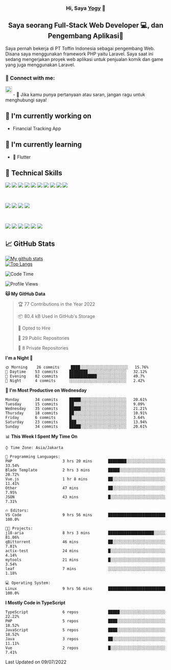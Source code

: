 <h3 align="center">
Hi, Saya <a href="#" target="_blank" rel="noreferrer">Yogy</a> 👋
</h3>

<h2 align="center">
Saya seorang Full-Stack Web Developer 💻, dan Pengembang Aplikasi📱
</h2>

Saya pernah bekerja di PT Toffin Indonesia sebagai pengembang Web. Disana saya menggunakan framework PHP yaitu Laravel. Saya saat ini sedang mengerjakan proyek web aplikasi untuk penjualan komik dan game yang juga menggunakan Laravel.

### 🤝 Connect with me:

<a href="https://www.linkedin.com/in/yogyphang/"><img align="left" src="https://raw.githubusercontent.com/yushi1007/yushi1007/main/images/linkedin.svg" alt="Nothing628 | LinkedIn" width="21px"/></a>
<!-- <a href="https://instagram.com/yushi.95"><img align="left" src="https://raw.githubusercontent.com/yushi1007/yushi1007/main/images/instagram.svg" alt="Nothing628 | Instagram" width="21px"/></a> -->
</br>
- 💬 Jika kamu punya pertanyaan atau saran, jangan ragu untuk menghubungi saya!

## 🔭 I'm currently working on

- Financial Tracking App

## 🌱 I'm currently learning

- 📱 Flutter

## 💼 Technical Skills

![](https://img.shields.io/badge/Code-Vue-informational?style=flat&logo=vue.js&color=4FC08D)
![](https://img.shields.io/badge/Code-React-informational?style=flat&logo=react&color=61DAFB)
![](https://img.shields.io/badge/Code-Redux-informational?style=flat&logo=Redux&color=764ABC)
![](https://img.shields.io/badge/Code-JavaScript-informational?style=flat&logo=JavaScript&color=F7DF1E)
![](https://img.shields.io/badge/Code-Typescript-informational?style=flat&logo=TypeScript&color=3178C6)
![](https://img.shields.io/badge/Code-HTML5-informational?style=flat&logo=HTML5&color=E34F26)
![](https://img.shields.io/badge/Code-PostgreSQL-informational?style=flat&logo=PostgreSQL&color=336791)
![](https://img.shields.io/badge/Code-SQLite-informational?style=flat&logo=SQLite&color=003B57)
![](https://img.shields.io/badge/Code-PHP-informational?style=flat&logo=php&color=777BB4)
![](https://img.shields.io/badge/Code-CSharp-informational?style=flat&logo=C%20Sharp&color=239120)

</br>

![](https://img.shields.io/badge/Style-Bootstrap-informational?style=flat&logo=Bootstrap&color=7952B3)
![](https://img.shields.io/badge/Style-CSS3-informational?style=flat&logo=CSS3&color=1572B6)
![](https://img.shields.io/badge/Style-styled--components-informational?style=flat&logo=styled-components&color=DB7093)
![](https://img.shields.io/badge/Style-Material--UI-informational?style=flat&logo=Material-UI&color=0081CB)


</br>

![](https://img.shields.io/badge/Tools-Figma-informational?style=flat&logo=Figma&color=F24E1E)
![](https://img.shields.io/badge/Tools-NPM-informational?style=flat&logo=NPM&color=CB3837)
![](https://img.shields.io/badge/Tools-Yarn-informational?style=flat&logo=Yarn&color=2C8EBB)
![](https://img.shields.io/badge/Tools-Postman-informational?style=flat&logo=Postman&color=FF6C37)
![](https://img.shields.io/badge/Tools-Git-informational?style=flat&logo=Git&color=F05032)
![](https://img.shields.io/badge/Tools-GitHub-informational?style=flat&logo=GitHub&color=181717)

## 📈 GitHub Stats 

[![My github stats](https://github-readme-stats.vercel.app/api?username=nothing628)](https://github.com/nothing628)
</br>
[![Top Langs](https://github-readme-stats.vercel.app/api/top-langs/?username=nothing628)](https://github.com/nothing628)
</br>

<!--START_SECTION:waka-->
![Code Time](http://img.shields.io/badge/Code%20Time-0%20secs-blue)

![Profile Views](http://img.shields.io/badge/Profile%20Views-1-blue)

**🐱 My GitHub Data** 

> 🏆 77 Contributions in the Year 2022
 > 
> 📦 80.4 kB Used in GitHub's Storage 
 > 
> 💼 Opted to Hire
 > 
> 📜 29 Public Repositories 
 > 
> 🔑 8 Private Repositories  
 > 
**I'm a Night 🦉** 

```text
🌞 Morning    26 commits     ████░░░░░░░░░░░░░░░░░░░░░   15.76% 
🌆 Daytime    53 commits     ████████░░░░░░░░░░░░░░░░░   32.12% 
🌃 Evening    82 commits     ████████████░░░░░░░░░░░░░   49.7% 
🌙 Night      4 commits      ░░░░░░░░░░░░░░░░░░░░░░░░░   2.42%

```
📅 **I'm Most Productive on Wednesday** 

```text
Monday       34 commits     █████░░░░░░░░░░░░░░░░░░░░   20.61% 
Tuesday      15 commits     ██░░░░░░░░░░░░░░░░░░░░░░░   9.09% 
Wednesday    35 commits     █████░░░░░░░░░░░░░░░░░░░░   21.21% 
Thursday     18 commits     ██░░░░░░░░░░░░░░░░░░░░░░░   10.91% 
Friday       6 commits      █░░░░░░░░░░░░░░░░░░░░░░░░   3.64% 
Saturday     23 commits     ███░░░░░░░░░░░░░░░░░░░░░░   13.94% 
Sunday       34 commits     █████░░░░░░░░░░░░░░░░░░░░   20.61%

```


📊 **This Week I Spent My Time On** 

```text
⌚︎ Time Zone: Asia/Jakarta

💬 Programming Languages: 
PHP                      3 hrs 20 mins       ████████░░░░░░░░░░░░░░░░░   33.54% 
Blade Template           2 hrs 3 mins        █████░░░░░░░░░░░░░░░░░░░░   20.72% 
Vue.js                   1 hr 8 mins         ██░░░░░░░░░░░░░░░░░░░░░░░   11.41% 
Other                    47 mins             ██░░░░░░░░░░░░░░░░░░░░░░░   7.95% 
JSON                     43 mins             █░░░░░░░░░░░░░░░░░░░░░░░░   7.31%

🔥 Editors: 
VS Code                  9 hrs 56 mins       █████████████████████████   100.0%

🐱‍💻 Projects: 
j18-aria                 8 hrs 3 mins        ████████████████████░░░░░   81.06% 
qBittorrent              46 mins             ██░░░░░░░░░░░░░░░░░░░░░░░   7.81% 
actix-test               24 mins             █░░░░░░░░░░░░░░░░░░░░░░░░   4.14% 
mytools                  21 mins             █░░░░░░░░░░░░░░░░░░░░░░░░   3.54% 
leaf                     7 mins              ░░░░░░░░░░░░░░░░░░░░░░░░░   1.18%

💻 Operating System: 
Linux                    9 hrs 56 mins       █████████████████████████   100.0%

```

**I Mostly Code in TypeScript** 

```text
TypeScript               6 repos             █████░░░░░░░░░░░░░░░░░░░░   22.22% 
PHP                      5 repos             ████░░░░░░░░░░░░░░░░░░░░░   18.52% 
JavaScript               5 repos             ████░░░░░░░░░░░░░░░░░░░░░   18.52% 
Java                     3 repos             ██░░░░░░░░░░░░░░░░░░░░░░░   11.11% 
Vue                      2 repos             █░░░░░░░░░░░░░░░░░░░░░░░░   7.41%

```



 Last Updated on 09/07/2022
<!--END_SECTION:waka-->

<!--
Saya 
I love the entire process of developing creative websites. I love the challenge of finding caches and spending time to meet new people. Learning how people hide things and where people are likely to look.

**nothing628/nothing628** is a ✨ _special_ ✨ repository because its `README.md` (this file) appears on your GitHub profile.

Here are some ideas to get you started:

- 🔭 I’m currently working on ...
- 🌱 I’m currently learning ...
- 👯 I’m looking to collaborate on ...
- 🤔 I’m looking for help with ...
- 💬 Ask me about ...
- 📫 How to reach me: ...
- 😄 Pronouns: ...
- ⚡ Fun fact: ...
-->
